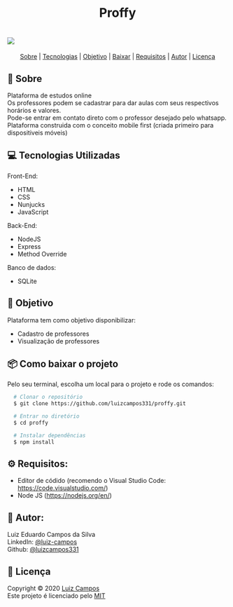 <h1 align="center">Proffy</h1>

<h1>
  <img src="public/assets/demo.gif">
</h1>

<p align="center">
  <a href="#bookmark-sobre">Sobre</a> |
  <a href="#computer-tecnologias-utilizadas">Tecnologias</a> |
  <a href="#dart-objetivo">Objetivo</a> |
  <a href="#package-como-baixar-o-projeto">Baixar</a> |
  <a href="#gear-requisitos">Requisitos</a> |
  <a href="#bust_in_silhouette-autor">Autor</a> |
  <a href="#pencil-licença">Licença</a>
</p>

## :bookmark: Sobre
Plataforma de estudos online</br>
Os professores podem se cadastrar para dar aulas com seus respectivos horários e valores.</br>
Pode-se entrar em contato direto com o professor desejado pelo whatsapp.
Plataforma construida com o conceito mobile first (criada primeiro para dispositiveis móveis)

## :computer: Tecnologias Utilizadas
Front-End:
- HTML
- CSS
- Nunjucks
- JavaScript

Back-End:
- NodeJS
- Express
- Method Override

Banco de dados:
- SQLite

## :dart: Objetivo
Plataforma tem como objetivo disponibilizar:
- Cadastro de professores
- Visualização de professores

## :package: Como baixar o projeto
Pelo seu terminal, escolha um local para o projeto e rode os comandos:
```bash
  # Clonar o repositório
  $ git clone https://github.com/luizcampos331/proffy.git

  # Entrar no diretório
  $ cd proffy

  # Instalar dependências
  $ npm install

```

## :gear: Requisitos:
- Editor de códido (recomendo o Visual Studio Code: https://code.visualstudio.com/)
- Node JS (https://nodejs.org/en/)

## :bust_in_silhouette: Autor:
Luiz Eduardo Campos da Silva</br>
LinkedIn: <a href="https://www.linkedin.com/in/luiz-campos">@luiz-campos</a></br>
Github: <a href="https://www.github.com/luizcampos331">@luizcampos331</a>

## :pencil: Licença
Copyright © 2020 <a href="https://www.github.com/luizcampos331">Luiz Campos</a></br>
Este projeto é licenciado pelo <a href="LICENSE">MIT</a>
